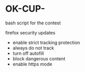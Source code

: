 # OK-CUP-
bash script for the contest 

firefox security updates
- enable strict tracking protection
- always do not track
- turn off autofill
- block dangerous content
- enable https mode
